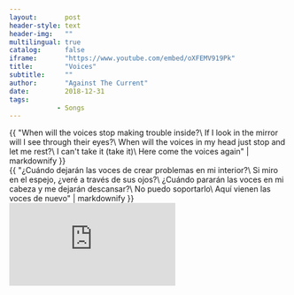 ```yaml
---
layout:       post
header-style: text
header-img:   ""
multilingual: true
catalog:      false
iframe:       "https://www.youtube.com/embed/oXFEMV919Pk"
title:        "Voices"
subtitle:     ""
author:       "Against The Current"
date:         2018-12-31
tags:
            - Songs
---
```


<div class="en post-container">
    {{ "When will the voices stop making trouble inside?\
        If I look in the mirror will I see through their eyes?\
        When will the voices in my head just stop and let me rest?\
        I can't take it (take it)\
        Here come the voices again" | markdownify }}
</div>

<div class="es post-container">
    {{ "¿Cuándo dejarán las voces de crear problemas en mi interior?\
        Si miro en el espejo, ¿veré a través de sus ojos?\
        ¿Cuándo pararán las voces en mi cabeza y me dejarán descansar?\
        No puedo soportarlo\
        Aquí vienen las voces de nuevo" | markdownify }}
</div>

<div class="iframe-youtube"><iframe src="https://www.youtube-nocookie.com/embed/oXFEMV919Pk?controls=0" title="YouTube video player" frameborder="0" allow="accelerometer; autoplay; clipboard-write; encrypted-media; gyroscope; picture-in-picture; web-share" allowfullscreen></iframe></div>